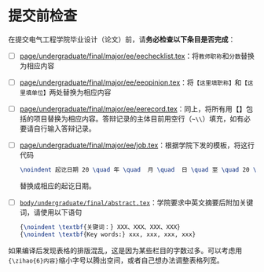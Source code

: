 # 提交前检查

在提交电气工程学院毕业设计（论文）前，请**务必检查以下条目是否完成**：

- [ ] [page/undergraduate/final/major/ee/eechecklist.tex](../../../../page/undergraduate/final/major/ee/eechecklist.tex)：将`教师职称`和`分数`替换为相应内容
- [ ] [page/undergraduate/final/major/ee/eeopinion.tex](../../../../page/undergraduate/final/major/ee/eeopinion.tex)：将`【这里填职称】`和`【这里填单位】`两处替换为相应内容
- [ ] [page/undergraduate/final/major/ee/eerecord.tex](../../../../page/undergraduate/final/major/ee/eerecord.tex)：同上，将所有用【】包括的项目替换为相应内容。答辩记录的主体目前用空行（`~\\`）填充，如有必要请自行输入答辩记录。
- [ ] [page/undergraduate/final/major/ee/job.tex](../../../../page/undergraduate/final/major/ee/job.tex)：根据学院下发的模板，将这行代码

  ```latex
  \noindent 起讫日期 20 \quad 年 \quad  月 \quad  日 \quad 至 \quad 20 \quad  年 \quad  月  \quad 日
  ```

  替换成相应的起讫日期。
- [ ] [`body/undergraduate/final/abstract.tex`](../../../../body/undergraduate/final/abstract.tex)：学院要求中英文摘要后附加关键词，请使用以下语句

  ```latex
  {\noindent \textbf{关键词：} XXX、XXX、XXX、XXX}
  {\noindent \textbf{Key words:} xxx, xxx, xxx, xxx}
  ```

如果编译后发现表格的排版混乱，这是因为某些栏目的字数过多。可以考虑用`{\zihao{6}内容}`缩小字号以腾出空间，或者自己想办法调整表格列宽。